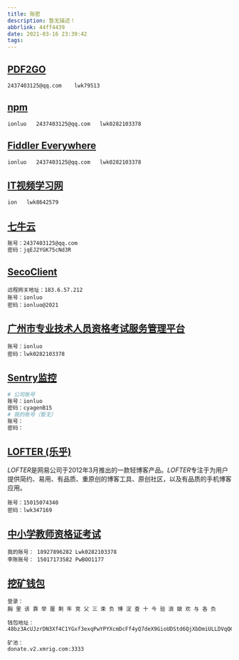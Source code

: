 ```yaml
---
title: 账密
description: 暂无描述！
abbrlink: 44ff4439
date: 2021-03-16 23:39:42
tags:
---
```




## [PDF2GO](https://www.pdf2go.com/)

```
2437403125@qq.com    lwk79513
```



## [npm](https://www.npmjs.com/?track=newUserCreated)

```
ionluo   2437403125@qq.com   lwk0282103378
```



## [Fiddler Everywhere](https://getfiddler.com/)

```
ionluo   2437403125@qq.com   lwk0282103378
```



## [IT视频学习网](https://www.itspxx.com/)

```bash
ion   lwk8642579
```



## [七牛云](https://www.qiniu.com/)

```bash
账号：2437403125@qq.com
密码：jqEJ2YGK75cNd3R
```



## [SecoClient](https://support.huawei.com/enterprise/zh/doc/EDOC1000141430)

```shell
远程网关地址：183.6.57.212
账号：ionluo
密码：ionluo@2021
```




## [广州市专业技术人员资格考试服务管理平台](https://gzrsj.hrssgz.gov.cn/vsgzhr/login_home.aspx)

```
账号：ionluo
密码：lwk0282103378
```





## [Sentry监控](https://docs.sentry.io/)

```bash
# 公司账号
账号：ionluo
密码：cyagenB15
# 我的账号（暂无）
账号：
密码：
```





## [LOFTER (乐乎) ](https://www.lofter.com/)

*LOFTER*是网易公司于2012年3月推出的一款轻博客产品。*LOFTER*专注于为用户提供简约、易用、有品质、重原创的博客工具、原创社区，以及有品质的手机博客应用。

```
账号：15015074340
密码：lwk347169
```





## [中小学教师资格证考试](http://ntcebm5.neea.edu.cn/apply/memapp/memLogin)

```
我的账号： 18927896282 Lwk0282103378
李陈账号： 15017173582 PwBOO1177
```





## [挖矿钱包](https://mymonero.com/)

```
登录：
胸 里 该 靠 举 厘 剩 年 竞 父 三 束 负 博 淀 查 十 今 验 浪 娘 欢 与 各 负

钱包地址：
48bz3AcUJzrDN3Xf4C1YGxf3exqPwYPYXcmDcFf4yQ7deX9GioUDStd6QjXbDmiULLDVqQ62LjCN1SUQ4WfSWHZD1df3a9A

矿池：
donate.v2.xmrig.com:3333
```

